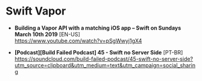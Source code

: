 # Swift Vapor

- **Building a Vapor API with a matching iOS app – Swift on Sundays March 10th 2019** [EN-US] \
https://www.youtube.com/watch?v=pSgWwyj1gX4

- **[Podcast][Build Failed Podcast] 45 - Swift no Server Side** [PT-BR] <br>
https://soundcloud.com/build-failed-podcast/45-swift-no-server-side?utm_source=clipboard&utm_medium=text&utm_campaign=social_sharing
